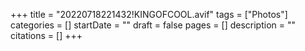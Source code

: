 +++
title = "20220718221432!KINGOFCOOL.avif"
tags = ["Photos"]
categories = []
startDate = ""
draft = false
pages = []
description = ""
citations = []
+++
